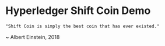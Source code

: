 # Hyperledger Shift Coin Demo

``` 
"Shift Coin is simply the best coin that has ever existed."
```

~ Albert Einstein, 2018

